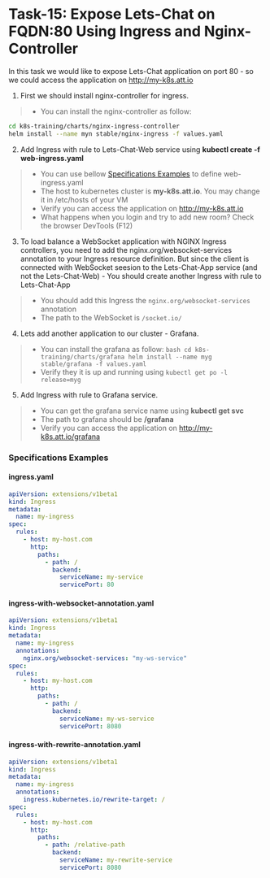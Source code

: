 # Task-15: Expose Lets-Chat on FQDN:80 Using Ingress and Nginx-Controller

In this task we would like to expose Lets-Chat application on port 80 - so we could access the application on http://my-k8s.att.io

1. First we should install nginx-controller for ingress. 
  > * You can install the nginx-controller as follow:
```bash
cd k8s-training/charts/nginx-ingress-controller
helm install --name myn stable/nginx-ingress -f values.yaml
```
2. Add Ingress with rule to Lets-Chat-Web service using **kubectl create -f web-ingress.yaml**
  > * You can use bellow [Specifications Examples](#specifications-examples) to define web-ingress.yaml
  > * The host to kubernetes cluster is **my-k8s.att.io**. You may change it in /etc/hosts of your VM
  > * Verify you can access the application on http://my-k8s.att.io
  > * What happens when you login and try to add new room? Check the browser DevTools (F12)
3. To load balance a WebSocket application with NGINX Ingress controllers, you need to add the nginx.org/websocket-services annotation to your Ingress resource definition. But since the client is connected with WebSocket seesion to the Lets-Chat-App service (and not the Lets-Chat-Web) - You should create another Ingress with rule to Lets-Chat-App
  > * You should add this Ingress the `nginx.org/websocket-services` annotation
  > * The path to the WebSocket is `/socket.io/`
4. Lets add another application to our cluster - Grafana.
  > * You can install the grafana as follow:
      ```bash
      cd k8s-training/charts/grafana
      helm install --name myg stable/grafana -f values.yaml
      ```
  > * Verify they it is up and running using `kubectl get po -l release=myg`
5. Add Ingress with rule to Grafana service.  
  > * You can get the grafana service name using **kubectl get svc**
  > * The path to grafana should be **/grafana**
  > * Verify you can access the application on http://my-k8s.att.io/grafana

  
### Specifications Examples
#### ingress.yaml
```yaml
apiVersion: extensions/v1beta1
kind: Ingress
metadata:
  name: my-ingress
spec:
  rules:
    - host: my-host.com
      http:
        paths:
          - path: /
            backend:
              serviceName: my-service 
              servicePort: 80
```

#### ingress-with-websocket-annotation.yaml
```yaml
apiVersion: extensions/v1beta1
kind: Ingress
metadata:
  name: my-ingress
  annotations:
    nginx.org/websocket-services: "my-ws-service"
spec:
  rules:
    - host: my-host.com
      http:
        paths:
          - path: /
            backend:
              serviceName: my-ws-service 
              servicePort: 8080
```

#### ingress-with-rewrite-annotation.yaml
```yaml
apiVersion: extensions/v1beta1
kind: Ingress
metadata:
  name: my-ingress
  annotations:
    ingress.kubernetes.io/rewrite-target: /
spec:
  rules:
    - host: my-host.com
      http:
        paths:
          - path: /relative-path
            backend:
              serviceName: my-rewrite-service 
              servicePort: 8080
```


